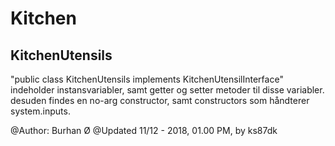 # Kitchen

## KitchenUtensils
"public class KitchenUtensils implements KitchenUtensilInterface" indeholder instansvariabler, samt getter og setter metoder til disse variabler.
desuden findes en no-arg constructor, samt constructors som håndterer system.inputs.

@Author: Burhan Ø
@Updated  11/12 - 2018, 01.00 PM, by ks87dk
